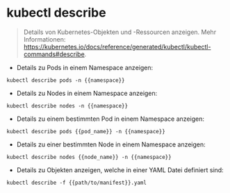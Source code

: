 # kubectl describe

> Details von Kubernetes-Objekten und -Ressourcen anzeigen.
> Mehr Informationen: <https://kubernetes.io/docs/reference/generated/kubectl/kubectl-commands#describe>.

- Details zu Pods in einem Namespace anzeigen:

`kubectl describe pods -n {{namespace}}`

- Details zu Nodes in einem Namespace anzeigen:

`kubectl describe nodes -n {{namespace}}`

- Details zu einem bestimmten Pod in einem Namespace anzeigen:

`kubectl describe pods {{pod_name}} -n {{namespace}}`

- Details zu einer bestimmten Node in einem Namespace anzeigen:

`kubectl describe nodes {{node_name}} -n {{namespace}}`

- Details zu Objekten anzeigen, welche in einer YAML Datei definiert sind:

`kubectl describe -f {{path/to/manifest}}.yaml`
